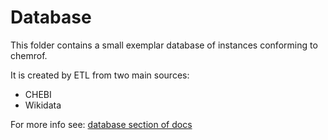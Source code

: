 # Database

This folder contains a small exemplar database of instances conforming to chemrof.

It is created by ETL from two main sources:

 - CHEBI
 - Wikidata

For more info see: [database section of docs](https://w3id.org/chemrof/database/)
